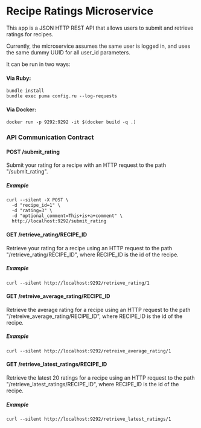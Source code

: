 # Recipe Ratings Microservice

This app is a JSON HTTP REST API that allows users to submit and retrieve ratings for recipes.

Currently, the microservice assumes the same user is logged in, and uses the same dummy UUID for all user_id parameters.

It can be run in two ways:

#### Via Ruby:

```
bundle install
bundle exec puma config.ru --log-requests
```

#### Via Docker:

`docker run -p 9292:9292 -it $(docker build -q .)`

### API Communication Contract

#### POST /submit_rating

Submit your rating for a recipe with an HTTP request to the path "/submit_rating".

##### Example

```shell
curl --silent -X POST \
  -d "recipe_id=1" \
  -d "rating=3" \
  -d "optional_comment=This+is+a+comment" \
  http://localhost:9292/submit_rating
```

#### GET /retrieve_rating/RECIPE_ID

Retrieve your rating for a recipe using an HTTP request to the path "/retrieve_rating/RECIPE_ID", where RECIPE_ID is the id of the recipe.

##### Example

```shell
curl --silent http://localhost:9292/retrieve_rating/1
```

#### GET /retreive_average_rating/RECIPE_ID

Retrieve the average rating for a recipe using an HTTP request to the path "/retreive_average_rating/RECIPE_ID", where RECIPE_ID is the id of the recipe.

##### Example

```shell
curl --silent http://localhost:9292/retreive_average_rating/1
```


#### GET /retrieve_latest_ratings/RECIPE_ID

Retrieve the latest 20 ratings for a recipe using an HTTP request to the path "/retrieve_latest_ratings/RECIPE_ID", where RECIPE_ID is the id of the recipe.

##### Example

```shell
curl --silent http://localhost:9292/retrieve_latest_ratings/1
```

